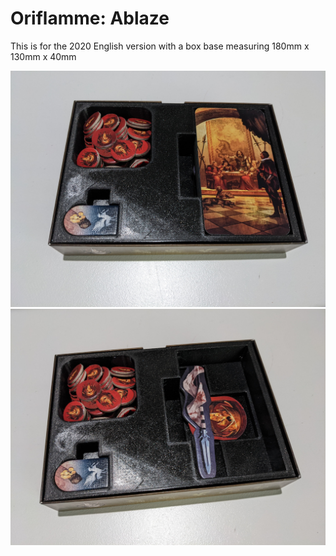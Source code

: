# Oriflamme: Ablaze

This is for the 2020 English version with a box base measuring 180mm x 130mm x 40mm

![Box with insert](https://raw.githubusercontent.com/pcon/game_organizer/master/oriflamme_ablaze/assets/box_inside_0.jpg)
![Box with insert](https://raw.githubusercontent.com/pcon/game_organizer/master/oriflamme_ablaze/assets/box_inside_1.jpg)